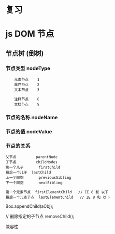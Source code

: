 # 复习

# js DOM 节点


## 节点树  (倒树)

### 节点类型  nodeType
```
	元素节点	1
	属性节点	2
	文本节点	3

	注释节点	8
	文档节点	9
```

### 节点的名称 nodeName

### 节点的值 nodeValue

### 节点的关系
```
父节点			parentNode
子节点			childNodes
第一个儿子		firstChild
最后一个儿子	lastChild
上一个同胞		previousSibling
下一个同胞		nextSibling

第一个元素节点  firstElementChild   // IE 8 和 以下
最后一个元素节点  lastElementChild   // IE 8 和 以下

```

Box.appendChild(aObj);

// 删除指定的子节点
removeChild();

兼容性